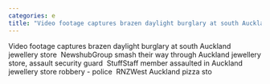 ```yaml
---
categories: e
title: "Video footage captures brazen daylight burglary at south Auckland jewellery store  Newshub"
---
```

Video footage captures brazen daylight burglary at south Auckland jewellery store&nbsp;&nbsp;NewshubGroup smash their way through Auckland jewellery store, assault security guard&nbsp;&nbsp;StuffStaff member assaulted in Auckland jewellery store robbery - police&nbsp;&nbsp;RNZWest Auckland pizza sto